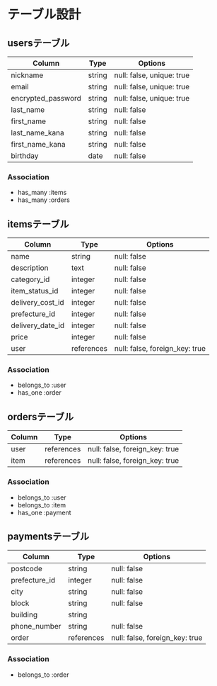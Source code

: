 # テーブル設計

## usersテーブル

|Column              |Type   |Options                  |
|--------------------|-------|-------------------------|
|nickname            |string |null: false, unique: true|
|email               |string |null: false, unique: true|
|encrypted_password  |string |null: false, unique: true|
|last_name           |string |null: false              |
|first_name          |string |null: false              |
|last_name_kana      |string |null: false              |
|first_name_kana     |string |null: false              |
|birthday            |date   |null: false              |

### Association
- has_many :items
- has_many :orders

## itemsテーブル

|Column            |Type       |Options                       |
|------------------|-----------|------------------------------|
|name              |string     |null: false                   |
|description       |text       |null: false                   |
|category_id       |integer    |null: false                   |
|item_status_id    |integer    |null: false                   |
|delivery_cost_id  |integer    |null: false                   |
|prefecture_id     |integer    |null: false                   |
|delivery_date_id  |integer    |null: false                   |
|price             |integer    |null: false                   |
|user              |references |null: false, foreign_key: true|

### Association
- belongs_to :user
- has_one :order

## ordersテーブル

|Column|Type       |Options                       |
|------|-----------|------------------------------|
|user  |references |null: false, foreign_key: true|
|item  |references |null: false, foreign_key: true|

### Association
- belongs_to :user
- belongs_to :item
- has_one :payment

## paymentsテーブル

|Column         |Type       |Options                       |
|---------------|-----------|------------------------------|
|postcode       |string     |null: false                   |
|prefecture_id  |integer    |null: false                   |
|city           |string     |null: false                   |
|block          |string     |null: false                   |
|building       |string     |                              |
|phone_number   |string     |null: false                   |
|order          |references |null: false, foreign_key: true|

### Association
- belongs_to :order